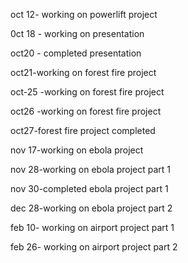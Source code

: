 oct 12- working on powerlift project

0ct 18 - working on presentation 

oct20 - completed presentation

oct21-working on forest fire project

oct-25 -working on forest fire project

oct26 -working on forest fire project

oct27-forest fire project completed

nov 17-working on ebola project


nov 28-working on ebola project part 1

nov 30-completed ebola project part 1

dec 28-working on ebola project part 2

feb 10- working on airport project part 1

feb 26- working on airport project part 2

